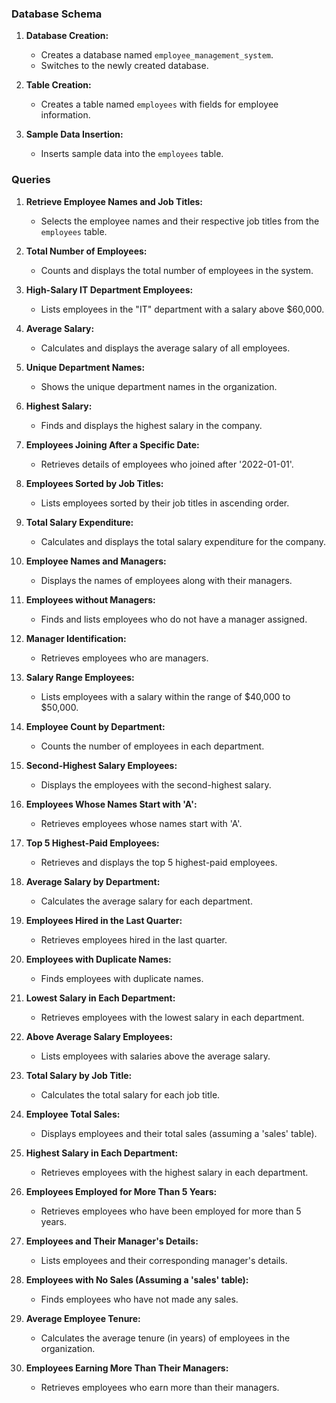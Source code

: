 

### Database Schema
1. **Database Creation:**
   - Creates a database named `employee_management_system`.
   - Switches to the newly created database.

2. **Table Creation:**
   - Creates a table named `employees` with fields for employee information.

3. **Sample Data Insertion:**
   - Inserts sample data into the `employees` table.

### Queries
1. **Retrieve Employee Names and Job Titles:**
   - Selects the employee names and their respective job titles from the `employees` table.

2. **Total Number of Employees:**
   - Counts and displays the total number of employees in the system.

3. **High-Salary IT Department Employees:**
   - Lists employees in the "IT" department with a salary above $60,000.

4. **Average Salary:**
   - Calculates and displays the average salary of all employees.

5. **Unique Department Names:**
   - Shows the unique department names in the organization.

6. **Highest Salary:**
   - Finds and displays the highest salary in the company.

7. **Employees Joining After a Specific Date:**
   - Retrieves details of employees who joined after '2022-01-01'.

8. **Employees Sorted by Job Titles:**
   - Lists employees sorted by their job titles in ascending order.

9. **Total Salary Expenditure:**
   - Calculates and displays the total salary expenditure for the company.

10. **Employee Names and Managers:**
    - Displays the names of employees along with their managers.

11. **Employees without Managers:**
    - Finds and lists employees who do not have a manager assigned.

12. **Manager Identification:**
    - Retrieves employees who are managers.

13. **Salary Range Employees:**
    - Lists employees with a salary within the range of $40,000 to $50,000.

14. **Employee Count by Department:**
    - Counts the number of employees in each department.

15. **Second-Highest Salary Employees:**
    - Displays the employees with the second-highest salary.

16. **Employees Whose Names Start with 'A':**
    - Retrieves employees whose names start with 'A'.

17. **Top 5 Highest-Paid Employees:**
    - Retrieves and displays the top 5 highest-paid employees.

18. **Average Salary by Department:**
    - Calculates the average salary for each department.

19. **Employees Hired in the Last Quarter:**
    - Retrieves employees hired in the last quarter.

20. **Employees with Duplicate Names:**
    - Finds employees with duplicate names.

21. **Lowest Salary in Each Department:**
    - Retrieves employees with the lowest salary in each department.

22. **Above Average Salary Employees:**
    - Lists employees with salaries above the average salary.

23. **Total Salary by Job Title:**
    - Calculates the total salary for each job title.

24. **Employee Total Sales:**
    - Displays employees and their total sales (assuming a 'sales' table).

25. **Highest Salary in Each Department:**
    - Retrieves employees with the highest salary in each department.

26. **Employees Employed for More Than 5 Years:**
    - Retrieves employees who have been employed for more than 5 years.

27. **Employees and Their Manager's Details:**
    - Lists employees and their corresponding manager's details.

28. **Employees with No Sales (Assuming a 'sales' table):**
    - Finds employees who have not made any sales.

29. **Average Employee Tenure:**
    - Calculates the average tenure (in years) of employees in the organization.

30. **Employees Earning More Than Their Managers:**
    - Retrieves employees who earn more than their managers.
